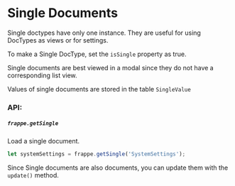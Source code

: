 # Single Documents

Single doctypes have only one instance. They are useful for using DocTypes as views or for settings.

To make a Single DocType, set the `isSingle` property as true.

Single documents are best viewed in a modal since they do not have a corresponding list view.

Values of single documents are stored in the table `SingleValue`

### API:

##### `frappe.getSingle`

Load a single document.

```js
let systemSettings = frappe.getSingle('SystemSettings');
```

Since Single documents are also documents, you can update them with the `update()` method.
